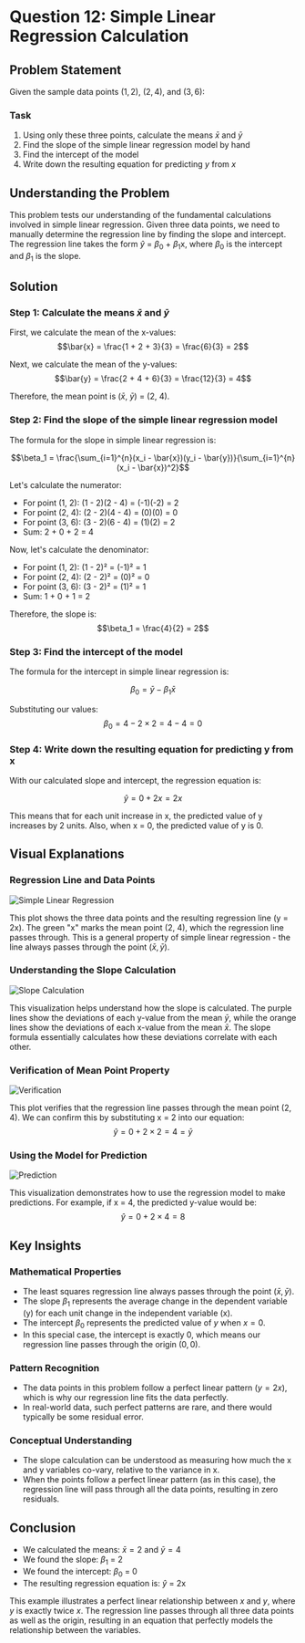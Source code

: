 # Question 12: Simple Linear Regression Calculation

## Problem Statement
Given the sample data points $(1, 2)$, $(2, 4)$, and $(3, 6)$:

### Task
1. Using only these three points, calculate the means $\bar{x}$ and $\bar{y}$
2. Find the slope of the simple linear regression model by hand
3. Find the intercept of the model
4. Write down the resulting equation for predicting $y$ from $x$

## Understanding the Problem
This problem tests our understanding of the fundamental calculations involved in simple linear regression. Given three data points, we need to manually determine the regression line by finding the slope and intercept. The regression line takes the form $\hat{y}$ = $\beta_0$ + $\beta_1$x, where $\beta_0$ is the intercept and $\beta_1$ is the slope.

## Solution

### Step 1: Calculate the means $\bar{x}$ and $\bar{y}$

First, we calculate the mean of the x-values:
$$\bar{x} = \frac{1 + 2 + 3}{3} = \frac{6}{3} = 2$$

Next, we calculate the mean of the y-values:
$$\bar{y} = \frac{2 + 4 + 6}{3} = \frac{12}{3} = 4$$

Therefore, the mean point is ($\bar{x}$, $\bar{y}$) = (2, 4).

### Step 2: Find the slope of the simple linear regression model

The formula for the slope in simple linear regression is:

$$\beta_1 = \frac{\sum_{i=1}^{n}(x_i - \bar{x})(y_i - \bar{y})}{\sum_{i=1}^{n}(x_i - \bar{x})^2}$$

Let's calculate the numerator:
- For point (1, 2): (1 - 2)(2 - 4) = (-1)(-2) = 2
- For point (2, 4): (2 - 2)(4 - 4) = (0)(0) = 0
- For point (3, 6): (3 - 2)(6 - 4) = (1)(2) = 2
- Sum: 2 + 0 + 2 = 4

Now, let's calculate the denominator:
- For point (1, 2): (1 - 2)² = (-1)² = 1
- For point (2, 4): (2 - 2)² = (0)² = 0
- For point (3, 6): (3 - 2)² = (1)² = 1
- Sum: 1 + 0 + 1 = 2

Therefore, the slope is:
$$\beta_1 = \frac{4}{2} = 2$$

### Step 3: Find the intercept of the model

The formula for the intercept in simple linear regression is:

$$\beta_0 = \bar{y} - \beta_1 \bar{x}$$

Substituting our values:
$$\beta_0 = 4 - 2 \times 2 = 4 - 4 = 0$$

### Step 4: Write down the resulting equation for predicting y from x

With our calculated slope and intercept, the regression equation is:

$$\hat{y} = 0 + 2x = 2x$$

This means that for each unit increase in x, the predicted value of y increases by 2 units. Also, when x = 0, the predicted value of y is 0.

## Visual Explanations

### Regression Line and Data Points
![Simple Linear Regression](../Images/L3_2_Quiz_12/regression_line.png)

This plot shows the three data points and the resulting regression line (y = 2x). The green "x" marks the mean point (2, 4), which the regression line passes through. This is a general property of simple linear regression - the line always passes through the point $(\bar{x}, \bar{y})$.

### Understanding the Slope Calculation
![Slope Calculation](../Images/L3_2_Quiz_12/slope_calculation.png)

This visualization helps understand how the slope is calculated. The purple lines show the deviations of each y-value from the mean $\bar{y}$, while the orange lines show the deviations of each x-value from the mean $\bar{x}$. The slope formula essentially calculates how these deviations correlate with each other.

### Verification of Mean Point Property
![Verification](../Images/L3_2_Quiz_12/verification.png)

This plot verifies that the regression line passes through the mean point (2, 4). We can confirm this by substituting x = 2 into our equation:
$$\hat{y} = 0 + 2 × 2 = 4 = \bar{y}$$

### Using the Model for Prediction
![Prediction](../Images/L3_2_Quiz_12/prediction.png)

This visualization demonstrates how to use the regression model to make predictions. For example, if x = 4, the predicted y-value would be:
$$\hat{y} = 0 + 2 × 4 = 8$$

## Key Insights

### Mathematical Properties
- The least squares regression line always passes through the point $(\bar{x}, \bar{y})$.
- The slope $\beta_1$ represents the average change in the dependent variable (y) for each unit change in the independent variable (x).
- The intercept $\beta_0$ represents the predicted value of $y$ when $x = 0$.
- In this special case, the intercept is exactly 0, which means our regression line passes through the origin $(0, 0)$.

### Pattern Recognition
- The data points in this problem follow a perfect linear pattern ($y = 2x$), which is why our regression line fits the data perfectly.
- In real-world data, such perfect patterns are rare, and there would typically be some residual error.

### Conceptual Understanding
- The slope calculation can be understood as measuring how much the x and y variables co-vary, relative to the variance in x.
- When the points follow a perfect linear pattern (as in this case), the regression line will pass through all the data points, resulting in zero residuals.

## Conclusion
- We calculated the means: $\bar{x} = 2$ and $\bar{y} = 4$
- We found the slope: $\beta_1$ = 2
- We found the intercept: $\beta_0$ = 0
- The resulting regression equation is: $\hat{y}$ = 2x

This example illustrates a perfect linear relationship between $x$ and $y$, where $y$ is exactly twice $x$. The regression line passes through all three data points as well as the origin, resulting in an equation that perfectly models the relationship between the variables. 